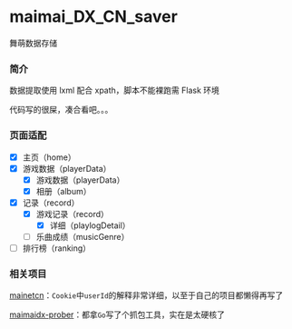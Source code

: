 # maimai_DX_CN_saver
舞萌数据存储

### 简介
数据提取使用 lxml 配合 xpath，脚本不能裸跑需 Flask 环境

代码写的很屎，凑合看吧。。。

### 页面适配
- [x] 主页（home）
- [x] 游戏数据（playerData）
  - [x] 游戏数据（playerData）
  - [x] 相册（album）
- [x] 记录（record）
  - [x] 游戏记录（record）
    - [x] 详细（playlogDetail）
  - [ ] 乐曲成绩（musicGenre）
- [ ] 排行榜（ranking）

### 相关项目
[mainetcn](https://github.com/Astrian/mainetcn)：`Cookie`中`userId`的解释非常详细，以至于自己的项目都懒得再写了

[maimaidx-prober](https://github.com/Diving-Fish/maimaidx-prober)：都拿`Go`写了个抓包工具，实在是太硬核了
